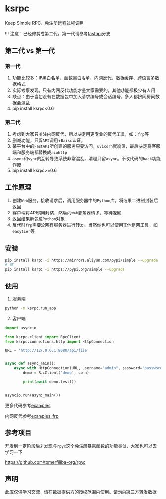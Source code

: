 # ksrpc

Keep Simple RPC。免注册远程过程调用

!!! 注意：已经修剪成第二代。第一代请参考[fastapi](https://github.com/wukan1986/ksrpc/tree/fastapi)分支

## 第二代 vs 第一代

### 第一代

1. 功能比较多：IP黑白名单、函数黑白名单、内网反代、数据缓存、跨语言多数据格式
2. 实际考察发现，只有内网反代功能才是大家需要的，其他功能都极少有人用
3. 缺点：由于当初没有在数据包中加入请求编号或会话编号，多人都挤同房间数据会混乱
4. pip install ksrpc<0.6

### 第二代

1. 考虑到大家只关注内网反代，所以决定用更专业的反代工具，如：`frp`等
2. 删减功能，只留`API`调用+`Baisc`认证。
3. 某平台中的`FastAPI`所创建的服务只要访问，`uvicorn`就崩溃，最后决定将客服端和服务端都替换成`aiohttp`
4. `async`和`sync`的互转导致系统非常混乱，清理只留`async`。不改代码的`hack`功能作废
5. pip install ksrpc>=0.6

## 工作原理

1. 创建`Web`服务，接收请求后，调用服务器中的`Python`库，将结果二进制封装后返回
2. 客户端将API调用封装，然后向`Web`服务器请求，等待返回
3. 返回结果解包成`Python`对象
4. 反代时`frp`需要公网有服务器进行转发。当然你也可以使用其他组网工具，如`easytier`等

## 安装

```bash
pip install ksrpc -i https://mirrors.aliyun.com/pypi/simple --upgrade
# 或
pip install ksrpc -i https://pypi.org/simple --upgrade
```

## 使用

1. 服务端

```bash
python -m ksrpc.run_app
```

2. 客户端

```python
import asyncio

from ksrpc.client import RpcClient
from ksrpc.connections.http import HttpConnection

URL = 'http://127.0.0.1:8080/api/file'


async def async_main():
    async with HttpConnection(URL, username="admin", password="password123") as conn:
        demo = RpcClient('demo', conn)

        print(await demo.test())


asyncio.run(async_main())
```

更多代码参考[examples](https://github.com/wukan1986/ksrpc/tree/main/examples)

内网反代参考[examples_frp](https://github.com/wukan1986/ksrpc/tree/main/examples_frp)

## 参考项目

开发到一定阶段后才发现与`rpyc`这个免注册暴露函数的功能类似，大家也可以去学习一下

https://github.com/tomerfiliba-org/rpyc

## 声明

此库仅供学习交流，请在数据提供方的授权范围内使用。请勿向第三方转发数据